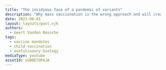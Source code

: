 ```yaml
---
title: "The insidious face of a pandemic of variants"
description: "Why mass vaccionation is the wrong approach and will create imuno escape variants"
date: 2021-06-01
layout: layouts/post.njk
authors:
  - Geert Vanden Bossche
tags:
  - vaccine mandates
  - child vaccination
  - evolutionary biology
mediaType: youtube
assetId: vGBDETOPAJA
---
```

